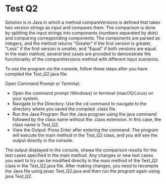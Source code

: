 # Test Q2

Solution is in Java in which a method compareVersions is defined that takes two version strings as input and compares them. The comparison is done by splitting the input strings into components (numbers separated by dots) and comparing corresponding components. The components are parsed as integers, and the method returns "Greater" if the first version is greater, "Less" if the first version is smaller, and "Equal" if both versions are equal.
In the main method, several test cases are provided to demonstrate the functionality of the compareVersions method with different input scenarios.

To use the program via the console, follow these steps after you have compiled the Test_Q2.java file:

Open Command Prompt or Terminal:

- Open the command prompt (Windows) or terminal (macOS/Linux) on your system.
- Navigate to the Directory: Use the cd command to navigate to the directory where you saved the compiled .class file.
- Run the Java Program: Run the Java program using the java command followed by the class name without the .class extension. In this case, the class name is Test_Q2.
- View the Output: Press Enter after entering the command. The program will execute the main method in the Test_Q2 class, and you will see the output directly in the console.

The output displayed in the console, showa the comparison results for the test cases specified in the main method.
Any changes or new test cases you want to try can be modified directly in the main method of the Test_Q2 class in the Test_Q2.java file. After making changes, you need to recompile the Java file using javac Test_Q2.java and then run the program again using java Test_Q2.
